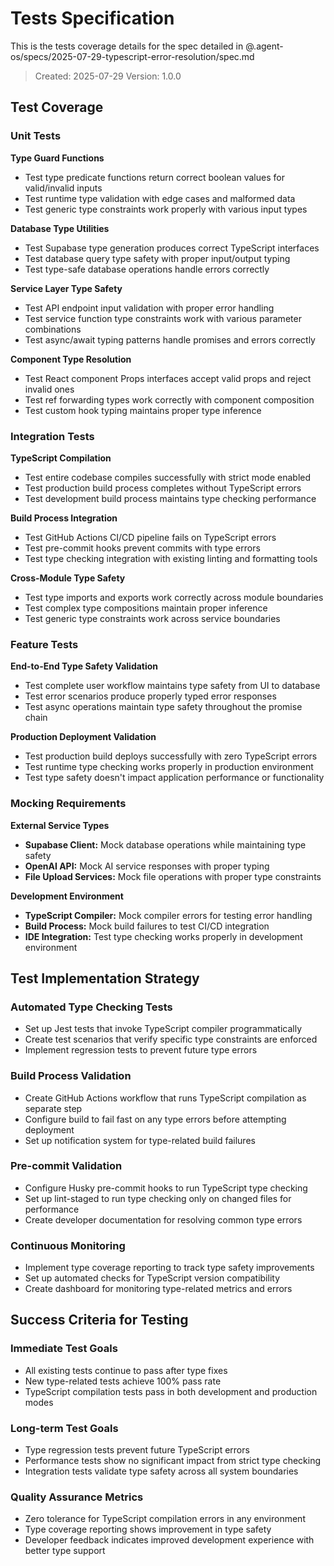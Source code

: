 # Tests Specification

This is the tests coverage details for the spec detailed in @.agent-os/specs/2025-07-29-typescript-error-resolution/spec.md

> Created: 2025-07-29
> Version: 1.0.0

## Test Coverage

### Unit Tests

**Type Guard Functions**
- Test type predicate functions return correct boolean values for valid/invalid inputs
- Test runtime type validation with edge cases and malformed data
- Test generic type constraints work properly with various input types

**Database Type Utilities**
- Test Supabase type generation produces correct TypeScript interfaces
- Test database query type safety with proper input/output typing
- Test type-safe database operations handle errors correctly

**Service Layer Type Safety**
- Test API endpoint input validation with proper error handling
- Test service function type constraints work with various parameter combinations
- Test async/await typing patterns handle promises and errors correctly

**Component Type Resolution**
- Test React component Props interfaces accept valid props and reject invalid ones
- Test ref forwarding types work correctly with component composition
- Test custom hook typing maintains proper type inference

### Integration Tests

**TypeScript Compilation**
- Test entire codebase compiles successfully with strict mode enabled
- Test production build process completes without TypeScript errors
- Test development build process maintains type checking performance

**Build Process Integration**
- Test GitHub Actions CI/CD pipeline fails on TypeScript errors
- Test pre-commit hooks prevent commits with type errors
- Test type checking integration with existing linting and formatting tools

**Cross-Module Type Safety**
- Test type imports and exports work correctly across module boundaries
- Test complex type compositions maintain proper inference
- Test generic type constraints work across service boundaries

### Feature Tests

**End-to-End Type Safety Validation**
- Test complete user workflow maintains type safety from UI to database
- Test error scenarios produce properly typed error responses
- Test async operations maintain type safety throughout the promise chain

**Production Deployment Validation**
- Test production build deploys successfully with zero TypeScript errors
- Test runtime type checking works properly in production environment
- Test type safety doesn't impact application performance or functionality

### Mocking Requirements

**External Service Types**
- **Supabase Client:** Mock database operations while maintaining type safety
- **OpenAI API:** Mock AI service responses with proper typing
- **File Upload Services:** Mock file operations with proper type constraints

**Development Environment**
- **TypeScript Compiler:** Mock compiler errors for testing error handling
- **Build Process:** Mock build failures to test CI/CD integration
- **IDE Integration:** Test type checking works properly in development environment

## Test Implementation Strategy

### Automated Type Checking Tests
- Set up Jest tests that invoke TypeScript compiler programmatically
- Create test scenarios that verify specific type constraints are enforced
- Implement regression tests to prevent future type errors

### Build Process Validation
- Create GitHub Actions workflow that runs TypeScript compilation as separate step
- Configure build to fail fast on any type errors before attempting deployment
- Set up notification system for type-related build failures

### Pre-commit Validation
- Configure Husky pre-commit hooks to run TypeScript type checking
- Set up lint-staged to run type checking only on changed files for performance
- Create developer documentation for resolving common type errors

### Continuous Monitoring
- Implement type coverage reporting to track type safety improvements
- Set up automated checks for TypeScript version compatibility
- Create dashboard for monitoring type-related metrics and errors

## Success Criteria for Testing

### Immediate Test Goals
- All existing tests continue to pass after type fixes
- New type-related tests achieve 100% pass rate
- TypeScript compilation tests pass in both development and production modes

### Long-term Test Goals  
- Type regression tests prevent future TypeScript errors
- Performance tests show no significant impact from strict type checking
- Integration tests validate type safety across all system boundaries

### Quality Assurance Metrics
- Zero tolerance for TypeScript compilation errors in any environment
- Type coverage reporting shows improvement in type safety
- Developer feedback indicates improved development experience with better type support